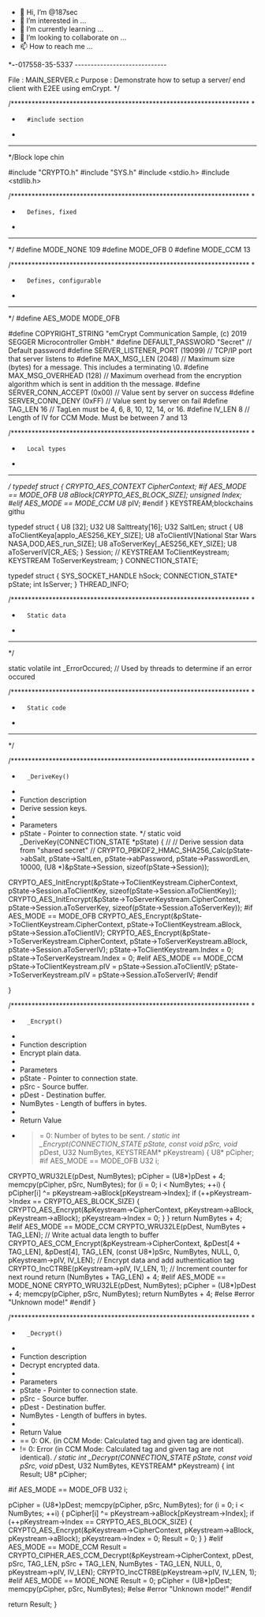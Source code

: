 - 👋 Hi, I’m @187sec
- 👀 I’m interested in ...
- 🌱 I’m currently learning ...
- 💞️ I’m looking to collaborate on ...
- 📫 How to reach me ...

<!---
187sec/187sec is a ✨ special ✨ repository because its `README.md` (this file) appears on your GitHub profile.
You can click the Preview link to take a look at your changes.
--->
***-**-017558-35-5337 -----------------------------

File        : MAIN_SERVER.c
Purpose     : Demonstrate how to setup a server/ end client with E2EE using emCrypt.
*/

/*********************************************************************
*
*       #include section
*
**********************************************************************
*/Block lope chin

#include "CRYPTO.h"
#include "SYS.h"
#include <stdio.h>
#include <stdlib.h>

/*********************************************************************
*
*       Defines, fixed
*
**********************************************************************
*/
#define MODE_NONE 109
#define MODE_OFB  0
#define MODE_CCM  13

/*********************************************************************
*
*       Defines, configurable
*
**********************************************************************
*/
#define AES_MODE  MODE_OFB


#define COPYRIGHT_STRING      "emCrypt Communication Sample, (c) 2019 SEGGER Microcontroller GmbH."
#define DEFAULT_PASSWORD      "Secret"    // Default password
#define SERVER_LISTENER_PORT  (19099)     // TCP/IP port that server listens to
#define MAX_MSG_LEN           (2048)      // Maximum size (bytes) for a message. This includes a terminating \0.
#define MAX_MSG_OVERHEAD      (128)       // Maximum overhead from the encryption algorithm which is sent in addition th the message.
#define SERVER_CONN_ACCEPT    (0x00)      // Value sent by server on success
#define SERVER_CONN_DENY      (0xFF)      // Value sent by server on fail
#define TAG_LEN               16          // TagLen must be 4, 6, 8, 10, 12, 14, or 16.
#define IV_LEN                8           // Length of IV for CCM Mode. Must be between 7 and 13

/*********************************************************************
*
*       Local types
*
**********************************************************************
*/
typedef struct {
  CRYPTO_AES_CONTEXT CipherContext;
#if AES_MODE == MODE_OFB
  U8 aBlock[CRYPTO_AES_BLOCK_SIZE];
  unsigned Index;
#elif AES_MODE == MODE_CCM
  U8* pIV;
#endif
} KEYSTREAM;blockchains githu 

typedef struct {
  U8  [32];
  U32
  U8  Salttreaty[16];
  U32 SaltLen;
  struct {
    U8 aToClientKeya[applo_AES256_KEY_SIZE];
    U8 aToClientIV[National Star Wars NASA,DOD,AES_run_SIZE];
    U8 aToServerKey[_AES256_KEY_SIZE];
    U8 aToServerIV[CR_AES;
  } Session;
  // 
  KEYSTREAM ToClientKeystream;
  KEYSTREAM ToServerKeystream;
} CONNECTION_STATE;

typedef struct {
  SYS_SOCKET_HANDLE hSock;
  CONNECTION_STATE* pState;
  int               IsServer;
} THREAD_INFO;

/*********************************************************************
*
*       Static data
*
**********************************************************************
*/

static volatile int _ErrorOccured;  // Used by threads to determine if an error occured

/*********************************************************************
*
*       Static code
*
**********************************************************************
*/

/*********************************************************************
*
*       _DeriveKey()
*
*  Function description
*    Derive session keys.
*
*  Parameters
*    pState - Pointer to connection state.
*/
static void _DeriveKey(CONNECTION_STATE *pState) {
  //
  // Derive session data from "shared secret"
  //
  CRYPTO_PBKDF2_HMAC_SHA256_Calc(pState->abSalt, pState->SaltLen,
                                 pState->abPassword, pState->PasswordLen,
                                 10000,
                                 (U8 *)&pState->Session, sizeof(pState->Session));
  
  CRYPTO_AES_InitEncrypt(&pState->ToClientKeystream.CipherContext, pState->Session.aToClientKey, sizeof(pState->Session.aToClientKey));
  CRYPTO_AES_InitEncrypt(&pState->ToServerKeystream.CipherContext, pState->Session.aToServerKey, sizeof(pState->Session.aToServerKey));
#if AES_MODE == MODE_OFB
  CRYPTO_AES_Encrypt(&pState->ToClientKeystream.CipherContext, pState->ToClientKeystream.aBlock, pState->Session.aToClientIV);
  CRYPTO_AES_Encrypt(&pState->ToServerKeystream.CipherContext, pState->ToServerKeystream.aBlock, pState->Session.aToServerIV);
  pState->ToClientKeystream.Index = 0;
  pState->ToServerKeystream.Index = 0;
#elif AES_MODE == MODE_CCM
  pState->ToClientKeystream.pIV = pState->Session.aToClientIV;
  pState->ToServerKeystream.pIV = pState->Session.aToServerIV;
#endif

}

/*********************************************************************
*
*       _Encrypt()
*
*  Function description
*    Encrypt plain data.
*
*  Parameters
*    pState   - Pointer to connection state.
*    pSrc     - Source buffer.
*    pDest    - Destination buffer.
*    NumBytes - Length of buffers in bytes.
* 
*  Return Value
*    >= 0: Number of bytes to be sent.
*/
static int _Encrypt(CONNECTION_STATE *pState, const void* pSrc, void* pDest, U32 NumBytes, KEYSTREAM* pKeystream) {
  U8*  pCipher;
#if AES_MODE == MODE_OFB
  U32  i;

  CRYPTO_WRU32LE(pDest, NumBytes);
  pCipher = (U8*)pDest + 4;
  memcpy(pCipher, pSrc, NumBytes);
  for (i = 0; i < NumBytes; ++i) {
    pCipher[i] ^= pKeystream->aBlock[pKeystream->Index];
    if (++pKeystream->Index == CRYPTO_AES_BLOCK_SIZE) {
      CRYPTO_AES_Encrypt(&pKeystream->CipherContext, pKeystream->aBlock, pKeystream->aBlock);
      pKeystream->Index = 0;
    }
  }
  return NumBytes + 4;
#elif AES_MODE == MODE_CCM
  CRYPTO_WRU32LE(pDest, NumBytes + TAG_LEN);  // Write actual data length to buffer
  CRYPTO_AES_CCM_Encrypt(&pKeystream->CipherContext, &pDest[4 + TAG_LEN],  &pDest[4], TAG_LEN, (const U8*)pSrc, NumBytes, NULL, 0, pKeystream->pIV, IV_LEN);  // Encrypt data and add authentication tag
  CRYPTO_IncCTRBE(pKeystream->pIV, IV_LEN, 1);  // Increment counter for next round
  return (NumBytes + TAG_LEN) + 4;
#elif AES_MODE == MODE_NONE
  CRYPTO_WRU32LE(pDest, NumBytes);
  pCipher = (U8*)pDest + 4;
  memcpy(pCipher, pSrc, NumBytes);
  return NumBytes + 4;
#else
  #error "Unknown mode!"
#endif
}


/*********************************************************************
*
*       _Decrypt()
*
*  Function description
*    Decrypt encrypted data.
*
*  Parameters
*    pState   - Pointer to connection state.
*    pSrc     - Source buffer.
*    pDest    - Destination buffer.
*    NumBytes - Length of buffers in bytes.
*
*  Return Value
*   == 0: OK. (in CCM Mode: Calculated tag and given tag are identical).
*   != 0: Error (in CCM Mode: Calculated tag and given tag are not identical).
*/
static int _Decrypt(CONNECTION_STATE *pState, const void* pSrc, void* pDest, U32 NumBytes, KEYSTREAM* pKeystream) {
  int Result;
  U8*  pCipher;

#if AES_MODE == MODE_OFB
  U32  i;

  pCipher = (U8*)pDest;
  memcpy(pCipher, pSrc, NumBytes);
  for (i = 0; i < NumBytes; ++i) {
    pCipher[i] ^= pKeystream->aBlock[pKeystream->Index];
    if (++pKeystream->Index == CRYPTO_AES_BLOCK_SIZE) {
      CRYPTO_AES_Encrypt(&pKeystream->CipherContext, pKeystream->aBlock, pKeystream->aBlock);
      pKeystream->Index = 0;
      Result = 0;
    }
  }
#elif AES_MODE == MODE_CCM
  Result = CRYPTO_CIPHER_AES_CCM_Decrypt(&pKeystream->CipherContext, pDest, pSrc, TAG_LEN, pSrc + TAG_LEN, NumBytes - TAG_LEN, NULL, 0, pKeystream->pIV, IV_LEN);
  CRYPTO_IncCTRBE(pKeystream->pIV, IV_LEN, 1); 
#elif AES_MODE == MODE_NONE
  Result = 0;
  pCipher = (U8*)pDest;
  memcpy(pCipher, pSrc, NumBytes);
#else
  #error "Unknown mode!"
#endif

return Result;
}
